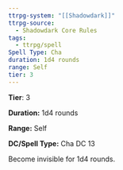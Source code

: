 ```yaml
---
ttrpg-system: "[[Shadowdark]]"
ttrpg-source:
  - Shadowdark Core Rules
tags:
  - ttrpg/spell
Spell Type: Cha
duration: 1d4 rounds
range: Self
tier: 3
---
```

**Tier**: 3

**Duration:** 1d4 rounds

**Range:** Self

**DC/Spell Type:** Cha DC 13

Become invisible for 1d4 rounds. 